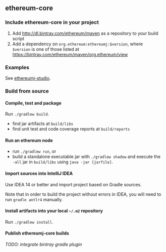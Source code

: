 
## ethereum-core

### Include ethereum-core in your project

 1. Add http://dl.bintray.com/ethereum/maven as a repository to your build script
 2. Add a dependency on `org.ethereum:ethereumj:$version`, where `$version` is one of those listed at https://bintray.com/ethereum/maven/org.ethereum/view


### Examples

See [ethereumj-studio](../ethereumj-studio).


### Build from source

#### Compile, test and package

Run `./gradlew build`.

 - find jar artifacts at `build/libs`
 - find unit test and code coverage reports at `build/reports`

#### Run an ethereum node

 - run `./gradlew run`, or
 - build a standalone executable jar with `./gradlew shadow` and execute the `-all` jar in `build/libs` using `java -jar [jarfile]`.

#### Import sources into IntelliJ IDEA

Use IDEA 14 or better and import project based on Gradle sources.

Note that in order to build the project without errors in IDEA, you will need to run `gradle antlr4` manually.

#### Install artifacts into your local `~/.m2` repository

Run `./gradlew install`.

#### Publish ethereumj-core builds

_TODO: integrate bintray gradle plugin_
